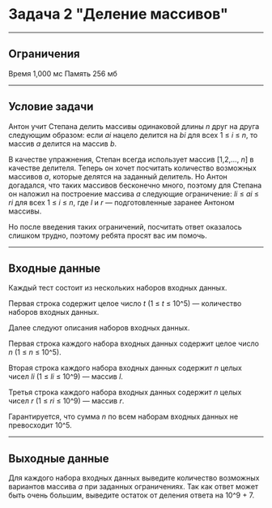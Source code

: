 # Задача 2 "Деление массивов"

---

## Ограничения

Время 1,000 мс
Память 256 мб

---

## Условие задачи
Антон учит Степана делить массивы одинаковой длины *n*  друг на друга следующим образом: если 
*ai* нацело делится на *bi* для всех 1 ≤ *i* ≤ *n*, то массив *a* делится на массив *b*.

В качестве упражнения, Степан всегда использует массив [1,2,…, *n*] в качестве делителя. Теперь он хочет посчитать количество возможных массивов *a*, которые делятся на заданный делитель. Но Антон догадался, что таких массивов бесконечно много, поэтому для Степана он наложил на построение массива *a* следующие ограничение: *li* ≤ *ai* ≤ *ri* для всех 1 ≤ *i* ≤ *n*, где *l* и *r* — подготовленные заранее Антоном массивы.

Но после введения таких ограничений, посчитать ответ оказалось слишком трудно, поэтому ребята просят вас им помочь.

---

## Входные данные
Каждый тест состоит из нескольких наборов входных данных.

Первая строка содержит целое число *t* (1 ≤ *t* ≤ 10^5) — количество наборов входных данных.

Далее следуют описания наборов входных данных.

Первая строка каждого набора входных данных содержит целое число *n* (1 ≤ *n* ≤ 10^5).

Вторая строка каждого набора входных данных содержит *n* целых чисел *li* (1 ≤ *li* ≤ 10^9) — массив *l*.

Третья строка каждого набора входных данных содержит *n* целых чисел *r* (1 ≤ *ri* ≤ 10^9) — массив *r*.

Гарантируется, что сумма *n* по всем наборам входных данных не превосходит 10^5.

---

## Выходные данные
Для каждого набора входных данных выведите количество возможных вариантов массива *a* при заданных ограничениях. Так как ответ может быть очень большим, выведите остаток от деления ответа на 10^9 + 7.